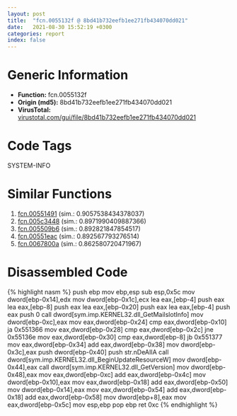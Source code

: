 ```yaml
---
layout: post
title:  "fcn.0055132f @ 8bd41b732eefb1ee271fb434070dd021"
date:   2021-08-30 15:52:19 +0300
categories: report
index: false
---
```


# Generic Information
- **Function:** fcn.0055132f
- **Origin (md5):** 8bd41b732eefb1ee271fb434070dd021
- **VirusTotal:** [virustotal.com/gui/file/8bd41b732eefb1ee271fb434070dd021][virustotal_ref]

# Code Tags
<span class="tag" id="SYSTEM-INFO">SYSTEM-INFO</span>


# Similar Functions

1. [fcn.00551491][similar_1_ref] (sim.: 0.9057538434378037)
2. [fcn.005c3448][similar_2_ref] (sim.: 0.8971990409887366)
3. [fcn.005509b6][similar_3_ref] (sim.: 0.892821847854517)
4. [fcn.00551eac][similar_4_ref] (sim.: 0.892567793276514)
5. [fcn.0067800a][similar_5_ref] (sim.: 0.862580720471967)


# Disassembled Code

{% highlight nasm %}
push ebp
mov ebp,esp
sub esp,0x5c
mov dword[ebp-0x14],edx
mov dword[ebp-0x1c],ecx
lea eax,[ebp-4]
push eax
lea eax,[ebp-8]
push eax
lea eax,[ebp-0x20]
push eax
lea eax,[ebp-4]
push eax
push 0
call dword[sym.imp.KERNEL32.dll_GetMailslotInfo]
mov dword[ebp-0xc],eax
mov eax,dword[ebp-0x24]
cmp eax,dword[ebp-0x10]
ja 0x551366
mov eax,dword[ebp-0x28]
cmp eax,dword[ebp-0x2c]
jne 0x55136e
mov eax,dword[ebp-0x30]
cmp eax,dword[ebp-8]
jb 0x551377
mov eax,dword[ebp-0x34]
add eax,dword[ebp-0x38]
mov dword[ebp-0x3c],eax
push dword[ebp-0x40]
push str.nDeAIIA
call dword[sym.imp.KERNEL32.dll_BeginUpdateResourceW]
mov dword[ebp-0x44],eax
call dword[sym.imp.KERNEL32.dll_GetVersion]
mov dword[ebp-0x48],eax
mov eax,dword[ebp-0xc]
add eax,dword[ebp-0x4c]
mov dword[ebp-0x10],eax
mov eax,dword[ebp-0x18]
add eax,dword[ebp-0x50]
mov dword[ebp-0x14],eax
mov eax,dword[ebp-0x54]
add eax,dword[ebp-0x18]
add eax,dword[ebp-0x58]
mov dword[ebp+8],eax
mov eax,dword[ebp-0x5c]
mov esp,ebp
pop ebp
ret 0xc
{% endhighlight %}


[similar_1_ref]: /report/fcn.00551491@8bd41b732eefb1ee271fb434070dd021
[similar_2_ref]: /report/fcn.005c3448@43f1a4b17a22b06cf1d6e21e3bb2b62d
[similar_3_ref]: /report/fcn.005509b6@8bd41b732eefb1ee271fb434070dd021
[similar_4_ref]: /report/fcn.00551eac@8bd41b732eefb1ee271fb434070dd021
[similar_5_ref]: /report/fcn.0067800a@3ea8e9c55e713ee4d068576585ceafcc
[virustotal_ref]: https://www.virustotal.com/gui/file/8bd41b732eefb1ee271fb434070dd021